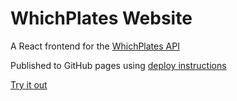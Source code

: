 # WhichPlates Website

A React frontend for the [WhichPlates API](https://github.com/iandday/whichPlates_api)

Published to GitHub pages using [deploy instructions](https://vitejs.dev/guide/static-deploy.html)

[Try it out](https://iandday.github.io/whichPlates_website/)